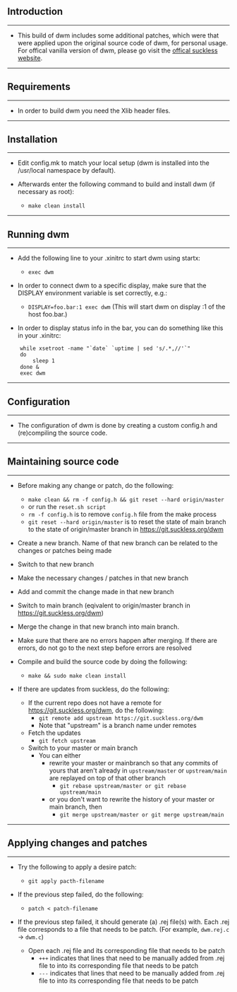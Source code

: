 ## Introduction

---

- This build of dwm includes some additional patches, which were that were applied upon the original source code of dwm, for personal usage. For offical vanilla version of dwm, please go visit the [offical suckless website](https://dwm.suckless.org/).

---

## Requirements

---

- In order to build dwm you need the Xlib header files.

---

## Installation

---

- Edit config.mk to match your local setup (dwm is installed into
the /usr/local namespace by default).

- Afterwards enter the following command to build and install dwm (if
necessary as root):
    - `make clean install`

---

## Running dwm

---

- Add the following line to your .xinitrc to start dwm using startx:
    - `exec dwm`

- In order to connect dwm to a specific display, make sure that
the DISPLAY environment variable is set correctly, e.g.:
    - `DISPLAY=foo.bar:1 exec dwm`
     (This will start dwm on display :1 of the host foo.bar.)

- In order to display status info in the bar, you can do something
like this in your .xinitrc:

```
    while xsetroot -name "`date` `uptime | sed 's/.*,//'`"
    do
    	sleep 1
    done &
    exec dwm
```

---

## Configuration

---

- The configuration of dwm is done by creating a custom config.h
and (re)compiling the source code.

---

## Maintaining source code

---

- Before making any change or patch, do the following:
    - `make clean && rm -f config.h && git reset --hard origin/master`
    - or run the `reset.sh script`
    - `rm -f config.h` is to remove `config.h` file from the make process
    - `git reset --hard origin/master` is to reset the state of main branch to the state of origin/master branch in https://git.suckless.org/dwm

- Create a new branch. Name of that new branch can be related to the changes or patches being made

- Switch to that new branch

- Make the necessary changes / patches in that new branch

- Add and commit the change made in that new branch

- Switch to main branch (eqivalent to origin/master branch in https://git.suckless.org/dwm)

- Merge the change in that new branch into main branch.

- Make sure that there are no errors happen after merging. If there are errors, do not go to the next step before errors are resolved

- Compile and build the source code by doing the following:
    - `make && sudo make clean install`

- If there are updates from suckless, do the following:
	- If the current repo does not have a remote for https://git.suckless.org/dwm, do the following:
        - `git remote add upstream https://git.suckless.org/dwm`
        - Note that "upstream" is a branch name under remotes
	- Fetch the updates
		- `git fetch upstream`
	- Switch to your master or main branch
        - You can either 
            - rewrite your master or mainbranch so that any commits of yours that aren't already in `upstream/master` or `upstream/main` are replayed on top of that other branch
				- `git rebase upstream/master or git rebase upstream/main`
			- or you don't want to rewrite the history of your master or main branch, then 
				- `git merge upstream/master or git merge upstream/main`

---

## Applying changes and patches

---

- Try the following to apply a desire patch:
    - `git apply pacth-filename`

- If the previous step failed, do the following:
    - `patch < patch-filename`

- If the previous step failed, it should generate (a) .rej file(s) with. Each .rej file corresponds to a file that needs to be patch. (For example, `dwm.rej.c` -> `dwm.c`)
    - Open each .rej file and its corresponding file that needs to be patch
        - `+++` indicates that lines that need to be manually added from .rej file to into its corresponding file that needs to be patch
        - `---` indicates that lines that need to be manually added from .rej file to into its corresponding file that needs to be patch

